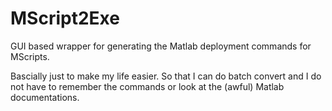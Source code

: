 # MScript2Exe
GUI based wrapper for generating the Matlab deployment commands for MScripts.

Bascially just to make my life easier. So that I can do batch convert and I do not have to remember the commands or look at the (awful) Matlab documentations.
